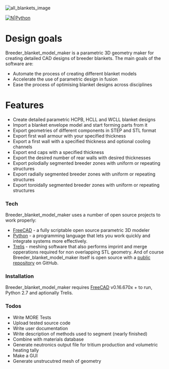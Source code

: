
![all_blankets_image](https://raw.githubusercontent.com/ukaea/breeder_blanket_model_maker/master/all_blankets.jpg)


[![N|Python](https://www.python.org/static/community_logos/python-powered-w-100x40.png)](https://www.python.org)
# Design goals

Breeder_blanket_model_maker is a parametric 3D geometry maker for creating detailed CAD designs of breeder blankets. The main goals of the software are:
  - Automate the process of creating different blanket models
  - Accelerate the use of parametric design in fusion
  - Ease the process of optimising blanket designs across disciplines
  
# Features
  - Create detailed parametric HCPB, HCLL and WCLL blanket designs
  - Import a blanket envelope model and start forming parts from it
  - Export geometries of different components in STEP and STL format
  - Export first wall armour with your specified thickness
  - Export a first wall with a specified thickness and optional cooling channels
  - Export end caps with a specified thickness
  - Export the desired number of rear walls with desired thicknesses
  - Export polodially segmented breeder zones with uniform or repeating structures
  - Export radially segmented breeder zones with uniform or repeating structures
  - Export toroidally segmented breeder zones with uniform or repeating structures
  
### Tech
Breeder_blanket_model_maker uses a number of open source projects to work properly:
* [FreeCAD](https://www.freecadweb.org) -  a fully scriptable open source parametric 3D modeler
* [Python](https://www.python.org) - a programming language that lets you work quickly and integrate systems more effectively.
* [Trelis](http://www.csimsoft.com) - meshing software that also performs imprint and merge opperations required for non overlapping STL geometry.
And of course Breeder_blanket_model_maker itself is open source with a [public repository](https://github.com/ukaea/breeder_blanket_model_maker) on GitHub.

### Installation

Breeder_blanket_model_maker requires [FreeCAD](https://www.freecadweb.org/wiki/Installing) v0.16.670x + to run, Python 2.7 and aptionally Trelis.

### Todos
 - Write MORE Tests
 - Upload tested source code
 - Write user documentation  
 - Write description of methods used to segment (nearly finished)
 - Combine with materials database
 - Generate neutronics output file for tritium production and volumetric heating tally
 - Make a GUI
 - Generate unstrucutred mesh of geometry


   
   
